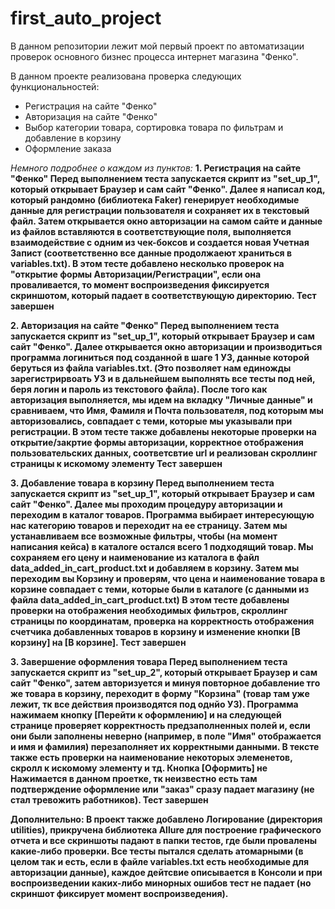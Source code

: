 # first_auto_project
В данном репозитории лежит мой первый проект по автоматизации проверок основного бизнес процесса интернет магазина "Фенко".

В данном проекте реализована проверка следующих функциональностей:
- Регистрация на сайте "Фенко"
- Авторизация на сайте "Фенко"
- Выбор категории товара, сортировка товара по фильтрам и добавление в корзину
- Оформление заказа

_*Немного подробнее о каждом из пунктов:*_
<b>1. Регистрация на сайте "Фенко"<b>
Перед выполнением теста запускается скрипт из "set_up_1", который открывает Браузер и сам сайт "Фенко". Далее я написал код, который рандомно (библиотека Faker) генерирует необходимые данные для регистрации пользователя и сохраняет их в текстовый файл.
Затем открывается окно авторизации на самом сайте и данные из файлов вставляются в соответствующие поля, выполняется взаимодействие с одним из чек-боксов и создается новая Учетная Запист (соответственно все данные продолжаеют храниться в variables.txt).
В этом тесте добавлено несколько проверок на "открытие формы Авторизации/Регистрации", если она проваливается, то момент воспроизведения фиксируется скриншотом, который падает в соответствующую директорию.
<b>Тест завершен<b>

<b>2. Авторизация на сайте "Фенко"<b>
Перед выполнением теста запускается скрипт из "set_up_1", который открывает Браузер и сам сайт "Фенко". Далее открывается окно авторизации и производиться программа логиниться под созданной в шаге 1 УЗ, данные которой беруться из файла variables.txt. (Это позволяет нам единожды зарегистрирвоать УЗ и в дальнейшем выполнять все тесты под ней, беря логин и пароль из текстового файла).
После того как авторизация выполняется, мы идем на вкладку "Личные данные" и сравниваем, что Имя, Фамиля и Почта пользователя, под которым мы авторизовались, совпадает с теми, которые мы указывали при регистрации.
В этом тесте также добавлены некоторые проверки на открытие/закртие формы авторизации, корректное отображения пользовательских данных, соответсвтие url и реализован скроллинг страницы к искомому элементу
<b>Тест завершен<b>

<b>3. Добавление товара в корзину<b>
Перед выполнением теста запускается скрипт из "set_up_1", который открывает Браузер и сам сайт "Фенко". Далее мы проходим процедуру авторизации и переходим в каталог товаров. Программа выбирает интересующую нас категорию товаров и переходит на ее страницу.
Затем мы устанавливаем все возможные фильтры, чтобы (на момент написания кейса) в каталоге остался всего 1 подходящий товар. Мы сохраняем его цену и наименование из каталога в файл data_added_in_cart_product.txt и добавляем в корзину.
Затем мы переходим вы Корзину и проверям, что цена и наименование товара в корзине совпадает с теми, которые были в каталоге (с данными из файла data_added_in_cart_product.txt)
В этом тесте добавлены проверки на отображения необходимых фильтров, скроллинг страницы по координатам, проверка на корректность отображения счетчика добавленных товаров в корзину и изменение кнопки [В корзину] на [В корзине]. 
<b>Тест завершен<b>

<b>3. Завершение оформления товара<b>
Перед выполнением теста запускается скрипт из "set_up_2", который открывает Браузер и сам сайт "Фенко", затем авторизуется и минуя повторное добавление тго же товара в корзину, переходит в форму "Корзина" (товар там уже лежит, тк все действия производятся под однйо УЗ).
Программа нажимаем кнопку [Перейти к оформлению] и на следующей странице проверяет корректность предзаполненных полей и, если они были заполнены неверно (например, в поле "Имя" отображается и имя и фамилия) перезаполняет их корректными данными. 
В тексте также есть проверки на наименование некоторых элеменетов, скролл к искомому элементу и тд. 
Кнопка [Оформить] не Нажимается в данном проетке, тк неизвестно есть там подтверждение оформление или "заказ" сразу падает магазину (не стал тревожить работников).
<b>Тест завершен<b>

<b>Дополнительно:<b>
В проект также добавлено Логирование (директория utilities), прикручена библиотека Allure для построение графического отчета и все скриншоты падают в папки тестов, где были провалены какие-либо проверки.
Все тесты пытался сделать атомарными (в целом так и есть, если в файле variables.txt есть необходимые для авторизации данные), каждое дейтсвие описывается в Консоли и при воспроизведении каких-либо минорных ошибов тест не падает (но скриншот фиксирует момент воспроизведения). 

